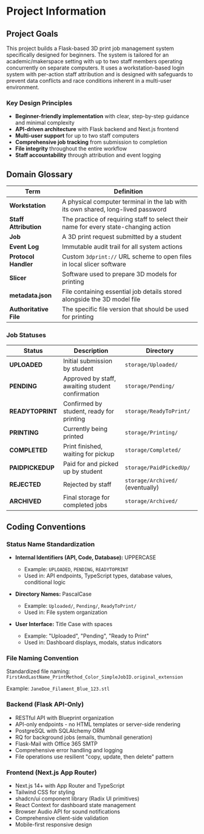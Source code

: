 # Project Information

## Project Goals

This project builds a Flask-based 3D print job management system specifically designed for beginners. The system is tailored for an academic/makerspace setting with up to two staff members operating concurrently on separate computers. It uses a workstation-based login system with per-action staff attribution and is designed with safeguards to prevent data conflicts and race conditions inherent in a multi-user environment.

### Key Design Principles

- **Beginner-friendly implementation** with clear, step-by-step guidance and minimal complexity
- **API-driven architecture** with Flask backend and Next.js frontend
- **Multi-user support** for up to two staff computers
- **Comprehensive job tracking** from submission to completion
- **File integrity** throughout the entire workflow
- **Staff accountability** through attribution and event logging

## Domain Glossary

| Term | Definition |
|------|------------|
| **Workstation** | A physical computer terminal in the lab with its own shared, long-lived password |
| **Staff Attribution** | The practice of requiring staff to select their name for every state-changing action |
| **Job** | A 3D print request submitted by a student |
| **Event Log** | Immutable audit trail for all system actions |
| **Protocol Handler** | Custom `3dprint://` URL scheme to open files in local slicer software |
| **Slicer** | Software used to prepare 3D models for printing |
| **metadata.json** | File containing essential job details stored alongside the 3D model file |
| **Authoritative File** | The specific file version that should be used for printing |

### Job Statuses

| Status | Description | Directory |
|--------|-------------|-----------|
| **UPLOADED** | Initial submission by student | `storage/Uploaded/` |
| **PENDING** | Approved by staff, awaiting student confirmation | `storage/Pending/` |
| **READYTOPRINT** | Confirmed by student, ready for printing | `storage/ReadyToPrint/` |
| **PRINTING** | Currently being printed | `storage/Printing/` |
| **COMPLETED** | Print finished, waiting for pickup | `storage/Completed/` |
| **PAIDPICKEDUP** | Paid for and picked up by student | `storage/PaidPickedUp/` |
| **REJECTED** | Rejected by staff | `storage/Archived/` (eventually) |
| **ARCHIVED** | Final storage for completed jobs | `storage/Archived/` |

## Coding Conventions

### Status Name Standardization

- **Internal Identifiers (API, Code, Database):** UPPERCASE
  - Example: `UPLOADED`, `PENDING`, `READYTOPRINT`
  - Used in: API endpoints, TypeScript types, database values, conditional logic

- **Directory Names:** PascalCase
  - Example: `Uploaded/`, `Pending/`, `ReadyToPrint/`
  - Used in: File system organization

- **User Interface:** Title Case with spaces
  - Example: "Uploaded", "Pending", "Ready to Print"
  - Used in: Dashboard displays, modals, status indicators

### File Naming Convention

Standardized file naming: `FirstAndLastName_PrintMethod_Color_SimpleJobID.original_extension`

Example: `JaneDoe_Filament_Blue_123.stl`

### Backend (Flask API-Only)

- RESTful API with Blueprint organization
- API-only endpoints - no HTML templates or server-side rendering
- PostgreSQL with SQLAlchemy ORM
- RQ for background jobs (emails, thumbnail generation)
- Flask-Mail with Office 365 SMTP
- Comprehensive error handling and logging
- File operations use resilient "copy, update, then delete" pattern

### Frontend (Next.js App Router)

- Next.js 14+ with App Router and TypeScript
- Tailwind CSS for styling
- shadcn/ui component library (Radix UI primitives)
- React Context for dashboard state management
- Browser Audio API for sound notifications
- Comprehensive client-side validation
- Mobile-first responsive design 